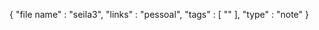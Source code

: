 <!-- METADATA -->
{
"file name" : "seila3",
"links" : "pessoal",
"tags" : [ "" ],
"type" : "note"
}
<!-- /METADATA -->

